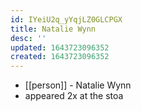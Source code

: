 ```yaml
---
id: IYeiU2q_yYqjLZ0GLCPGX
title: Natalie Wynn
desc: ''
updated: 1643723096352
created: 1643723096352
---
```



- [[person]] - Natalie Wynn
- appeared 2x at the stoa
